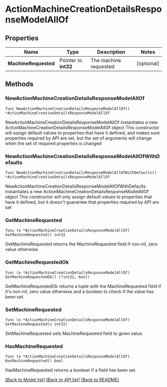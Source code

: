 # ActionMachineCreationDetailsResponseModelAllOf

## Properties

Name | Type | Description | Notes
------------ | ------------- | ------------- | -------------
**MachineRequested** | Pointer to **int32** | The machine requested | [optional] 

## Methods

### NewActionMachineCreationDetailsResponseModelAllOf

`func NewActionMachineCreationDetailsResponseModelAllOf() *ActionMachineCreationDetailsResponseModelAllOf`

NewActionMachineCreationDetailsResponseModelAllOf instantiates a new ActionMachineCreationDetailsResponseModelAllOf object
This constructor will assign default values to properties that have it defined,
and makes sure properties required by API are set, but the set of arguments
will change when the set of required properties is changed

### NewActionMachineCreationDetailsResponseModelAllOfWithDefaults

`func NewActionMachineCreationDetailsResponseModelAllOfWithDefaults() *ActionMachineCreationDetailsResponseModelAllOf`

NewActionMachineCreationDetailsResponseModelAllOfWithDefaults instantiates a new ActionMachineCreationDetailsResponseModelAllOf object
This constructor will only assign default values to properties that have it defined,
but it doesn't guarantee that properties required by API are set

### GetMachineRequested

`func (o *ActionMachineCreationDetailsResponseModelAllOf) GetMachineRequested() int32`

GetMachineRequested returns the MachineRequested field if non-nil, zero value otherwise.

### GetMachineRequestedOk

`func (o *ActionMachineCreationDetailsResponseModelAllOf) GetMachineRequestedOk() (*int32, bool)`

GetMachineRequestedOk returns a tuple with the MachineRequested field if it's non-nil, zero value otherwise
and a boolean to check if the value has been set.

### SetMachineRequested

`func (o *ActionMachineCreationDetailsResponseModelAllOf) SetMachineRequested(v int32)`

SetMachineRequested sets MachineRequested field to given value.

### HasMachineRequested

`func (o *ActionMachineCreationDetailsResponseModelAllOf) HasMachineRequested() bool`

HasMachineRequested returns a boolean if a field has been set.


[[Back to Model list]](../README.md#documentation-for-models) [[Back to API list]](../README.md#documentation-for-api-endpoints) [[Back to README]](../README.md)


